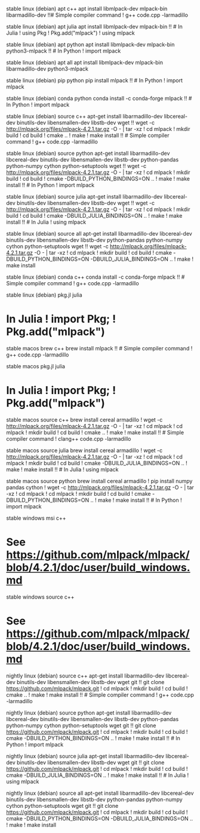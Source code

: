 stable linux (debian) apt c++
apt install libmlpack-dev mlpack-bin libarmadillo-dev !!# Simple compiler command ! g++ code.cpp -larmadillo

stable linux (debian) apt julia
apt install libmlpack-dev mlpack-bin !! # In Julia ! using Pkg ! Pkg.add("mlpack") ! using mlpack

stable linux (debian) apt python
apt install libmlpack-dev mlpack-bin python3-mlpack !! # In Python ! import mlpack

stable linux (debian) apt all
apt install libmlpack-dev mlpack-bin libarmadillo-dev python3-mlpack

stable linux (debian) pip python
pip install mlpack !! # In Python ! import mlpack

stable linux (debian) conda python
conda install -c conda-forge mlpack !! # In Python ! import mlpack

stable linux (debian) source c++
apt-get install libarmadillo-dev libcereal-dev binutils-dev libensmallen-dev libstb-dev wget !! wget -c http://mlpack.org/files/mlpack-4.2.1.tar.gz -O - | tar -xz ! cd mlpack ! mkdir build ! cd build ! cmake .. ! make ! make install !! # Simple compiler command ! g++ code.cpp -larmadillo

stable linux (debian) source python
apt-get install libarmadillo-dev libcereal-dev binutils-dev libensmallen-dev libstb-dev python-pandas python-numpy cython python-setuptools wget !! wget -c http://mlpack.org/files/mlpack-4.2.1.tar.gz -O - | tar -xz ! cd mlpack ! mkdir build ! cd build ! cmake -DBUILD_PYTHON_BINDINGS=ON .. ! make ! make install !! # In Python ! import mlpack

stable linux (debian) source julia
apt-get install libarmadillo-dev libcereal-dev binutils-dev libensmallen-dev libstb-dev wget !! wget -c http://mlpack.org/files/mlpack-4.2.1.tar.gz -O - | tar -xz ! cd mlpack ! mkdir build ! cd build ! cmake -DBUILD_JULIA_BINDINGS=ON .. ! make ! make install !! # In Julia ! using mlpack

stable linux (debian) source all
apt-get install libarmadillo-dev libcereal-dev binutils-dev libensmallen-dev libstb-dev python-pandas python-numpy cython python-setuptools wget !! wget -c http://mlpack.org/files/mlpack-4.2.1.tar.gz -O - | tar -xz ! cd mlpack ! mkdir build ! cd build ! cmake -DBUILD_PYTHON_BINDINGS=ON -DBUILD_JULIA_BINDINGS=ON .. ! make ! make install

stable linux (debian) conda c++
conda install -c conda-forge mlpack !! # Simple compiler command ! g++ code.cpp -larmadillo

stable linux (debian) pkg.jl julia
# In Julia ! import Pkg; ! Pkg.add("mlpack")

stable macos brew c++
brew install mlpack !! # Simple compiler command ! g++ code.cpp -larmadillo

stable macos pkg.jl julia
# In Julia ! import Pkg; ! Pkg.add("mlpack")

stable macos source c++
brew install cereal armadillo ! wget -c http://mlpack.org/files/mlpack-4.2.1.tar.gz -O - | tar -xz ! cd mlpack ! cd mlpack ! mkdir build ! cd build ! cmake .. ! make ! make install !! # Simple compiler command ! clang++ code.cpp -larmadillo

stable macos source julia
brew install cereal armadillo ! wget -c http://mlpack.org/files/mlpack-4.2.1.tar.gz -O - | tar -xz ! cd mlpack ! cd mlpack ! mkdir build ! cd build ! cmake -DBUILD_JULIA_BINDINGS=ON .. ! make ! make install !! # In Julia ! using mlpack

stable macos source python
brew install cereal armadillo ! pip install numpy pandas cython ! wget -c http://mlpack.org/files/mlpack-4.2.1.tar.gz -O - | tar -xz ! cd mlpack ! cd mlpack ! mkdir build ! cd build ! cmake -DBUILD_PYTHON_BINDINGS=ON .. ! make ! make install !! # In Python ! import mlpack

stable windows msi c++
# See https://github.com/mlpack/mlpack/blob/4.2.1/doc/user/build_windows.md

stable windows source c++
# See https://github.com/mlpack/mlpack/blob/4.2.1/doc/user/build_windows.md

nightly linux (debian) source c++
apt-get install libarmadillo-dev libcereal-dev binutils-dev libensmallen-dev libstb-dev wget git !! git clone https://github.com/mlpack/mlpack.git ! cd mlpack ! mkdir build ! cd build ! cmake .. ! make ! make install !! # Simple compiler command ! g++ code.cpp -larmadillo

nightly linux (debian) source python
apt-get install libarmadillo-dev libcereal-dev binutils-dev libensmallen-dev libstb-dev python-pandas python-numpy cython python-setuptools wget git !! git clone https://github.com/mlpack/mlpack.git ! cd mlpack ! mkdir build ! cd build ! cmake -DBUILD_PYTHON_BINDINGS=ON .. ! make ! make install !! # In Python ! import mlpack

nightly linux (debian) source julia
apt-get install libarmadillo-dev libcereal-dev binutils-dev libensmallen-dev libstb-dev wget git !! git clone https://github.com/mlpack/mlpack.git ! cd mlpack ! mkdir build ! cd build ! cmake -DBUILD_JULIA_BINDINGS=ON .. ! make ! make install !! # In Julia ! using mlpack

nightly linux (debian) source all
apt-get install libarmadillo-dev libcereal-dev binutils-dev libensmallen-dev libstb-dev python-pandas python-numpy cython python-setuptools wget git !! git clone https://github.com/mlpack/mlpack.git ! cd mlpack ! mkdir build ! cd build ! cmake -DBUILD_PYTHON_BINDINGS=ON -DBUILD_JULIA_BINDINGS=ON .. ! make ! make install
